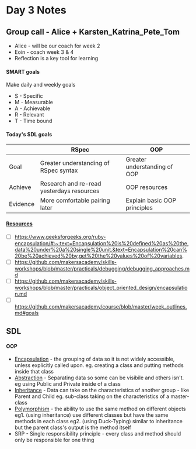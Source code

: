# Day 3 Notes

## Group call - Alice + Karsten_Katrina_Pete_Tom
* Alice - will be our coach for week 2
* Eoin - coach week 3 & 4
* Reflection is a key tool for learning

#### SMART goals
Make daily and weekly goals
* S - Specific
* M - Measurable
* A - Achievable
* R - Relevant
* T - Time bound

#### Today's SDL goals
| | RSpec | OOP |
| --- | --- | --- |
| Goal | Greater understanding of RSpec syntax | Greater understanding of OOP |
| Achieve | Research and re-read yesterdays resources | OOP resources |
| Evidence | More comfortable pairing later | Explain basic OOP principles |

#### [Resources](https://airtable.com/shrIlMSX4PrGxuSfT/tblokmw6yNUO75ge6)
- [ ] https://www.geeksforgeeks.org/ruby-encapsulation/#:~:text=Encapsulation%20is%20defined%20as%20the,data%20under%20a%20single%20unit.&text=Encapsulation%20can%20be%20achieved%20by,get%20the%20values%20of%20variables.
- [ ] https://github.com/makersacademy/skills-workshops/blob/master/practicals/debugging/debugging_approaches.md
- [ ] https://github.com/makersacademy/skills-workshops/blob/master/practicals/object_oriented_design/encapsulation.md
- [ ] https://github.com/makersacademy/course/blob/master/week_outlines.md#goals

## SDL
#### OOP
* [Encapsulation](https://www.geeksforgeeks.org/ruby-encapsulation/) - the grouping of data so it is not widely accessible, unless explicitly called upon. eg. creating  a class and putting methods inside that class
* [Abstraction](https://www.geeksforgeeks.org/data-abstraction-in-ruby/) - Separating data so some can be visibile and others isn't. eg using Public and Private inside of a class
* [Inheritance](https://www.geeksforgeeks.org/ruby-inheritance/) - Data can take on the characteristics of another group - like Parent and Child eg. sub-class taking on the characteristics of a master-class
* [Polymorphism](https://www.geeksforgeeks.org/polymorphism-in-ruby/) - the ability to use the same method on different objects eg1. (using inheritance) use different classes but have the same methods in each class eg2. (using Duck-Typing) similar to inheritance but the parent class's output is the method itself
* SRP - Single responsibility principle - every class and method should only be responsible for one thing

